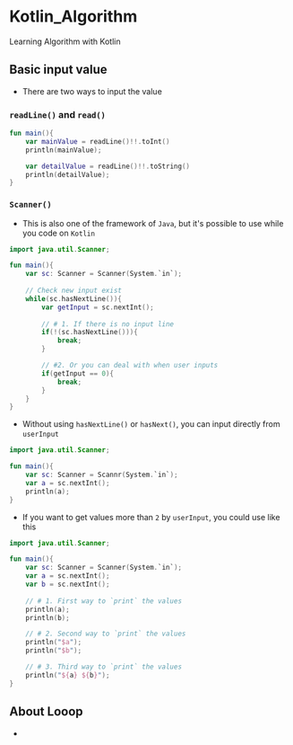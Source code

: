 # Kotlin_Algorithm
Learning Algorithm with Kotlin

## Basic input value

- There are two ways to input the value

### `readLine()` and `read()`

```kotlin
fun main(){
    var mainValue = readLine()!!.toInt()
    println(mainValue);

    var detailValue = readLine()!!.toString()
    println(detailValue);
}
```

### `Scanner()`

- This is also one of the framework of `Java`, but it's possible to use while you code on `Kotlin`

```kotlin
import java.util.Scanner;

fun main(){
    var sc: Scanner = Scanner(System.`in`);
    
    // Check new input exist 
    while(sc.hasNextLine()){
        var getInput = sc.nextInt();
        
        // # 1. If there is no input line
        if(!(sc.hasNextLine())){
            break;
        }

        // #2. Or you can deal with when user inputs
        if(getInput == 0){
            break;
        } 
    }
}
```

- Without using `hasNextLine()` or `hasNext()`, you can input directly from `userInput`

```kotlin
import java.util.Scanner;

fun main(){
    var sc: Scanner = Scannr(System.`in`);
    var a = sc.nextInt();
    println(a);
}
```

- If you want to get values more than `2` by `userInput`, you could use like this
```kotlin
import java.util.Scanner;

fun main(){
    var sc: Scanner = Scanner(System.`in`);
    var a = sc.nextInt();
    var b = sc.nextInt();
    
    // # 1. First way to `print` the values
    println(a);
    println(b);

    // # 2. Second way to `print` the values
    println("$a");
    println("$b");

    // # 3. Third way to `print` the values
    println("${a} ${b}");
}
```

## About Looop

- 